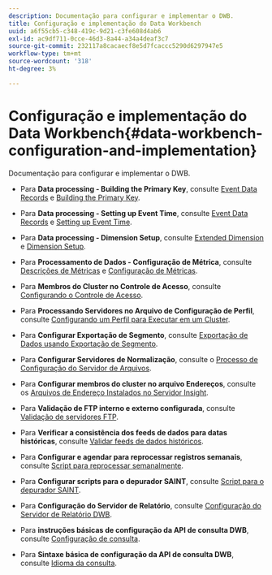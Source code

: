 ```yaml
---
description: Documentação para configurar e implementar o DWB.
title: Configuração e implementação do Data Workbench
uuid: a6f55cb5-c348-419c-9d21-c3fe608d4ab6
exl-id: ac9df711-0cce-46d3-8a44-a34a4deaf3c7
source-git-commit: 232117a8cacaecf8e5d7fcaccc5290d6297947e5
workflow-type: tm+mt
source-wordcount: '318'
ht-degree: 3%

---
```


# Configuração e implementação do Data Workbench{#data-workbench-configuration-and-implementation}

Documentação para configurar e implementar o DWB.

* Para **Data processing - Building the Primary Key**, consulte [Event Data Records](https://experienceleague.adobe.com/docs/data-workbench/using/dataset/c-ev-data-rec-fields.html) e [Building the Primary Key](../../../home/dwb-implement-overview/dwb-implement-configure/dwb-implement-primary-key.md#concept-04e756573bf14d8e953a983e209290bd).

* Para **Data processing - Setting up Event Time**, consulte [Event Data Records](https://experienceleague.adobe.com/docs/data-workbench/using/dataset/c-ev-data-rec-fields.html) e [Setting up Event Time](../../../home/dwb-implement-overview/dwb-implement-configure/dwb-implement-event-time.md#concept-7f84404b57e54d879411621660d20708).

* Para **Data processing - Dimension Setup**, consulte [Extended Dimension](https://experienceleague.adobe.com/docs/data-workbench/using/dataset/extended-dimensions/c-abt-ex-dim.html) e [Dimension Setup](../../../home/dwb-implement-overview/dwb-implement-configure/dwb-implement-dim-setup.md#concept-cf6e1e55038042c3ac3ae5921316538f).

* Para **Processamento de Dados - Configuração de Métrica**, consulte [Descrições de Métricas](https://experienceleague.adobe.com/docs/analytics/components/variables/metrics/metricslist.html) e [Configuração de Métricas](../../../home/dwb-implement-overview/dwb-implement-configure/dwb-implement-metric-setup.md#concept-f568a931db5b4b62b7b1e7827c7f7bf6).

* Para **Membros do Cluster no Controle de Acesso**, consulte [Configurando o Controle de Acesso](https://experienceleague.adobe.com/docs/data-workbench/using/server-admin-install/admin-dwb-server/access-control/c-config-acs-ctrl.html).

* Para **Processando Servidores no Arquivo de Configuração de Perfil**, consulte [Configurando um Perfil para Executar em um Cluster](https://experienceleague.adobe.com/docs/data-workbench/using/server-admin-install/install-servers/insight-server-clusters/install-insight-server-cluster/c-config-prof-run-clstr.html).

* Para **Configurar Exportação de Segmento**, consulte [Exportação de Dados usando Exportação de Segmento](https://experienceleague.adobe.com/docs/data-workbench/using/client/export-data/c-exp-data-seg-exp.html).

* Para **Configurar Servidores de Normalização**, consulte o [Processo de Configuração do Servidor de Arquivos](https://experienceleague.adobe.com/docs/data-workbench/using/dataset/log-proc-config-file/c-ins-svr-file-svr-unit.html).

* Para **Configurar membros do cluster no arquivo Endereços**, consulte os [Arquivos de Endereço Instalados no Servidor Insight](https://experienceleague.adobe.com/docs/data-workbench/using/server-admin-install/install-servers/insight-server-dpu/server-network-location/c-addr-file-inst.html).

* Para **Validação de FTP interno e externo configurada**, consulte [Validação de servidores FTP](../../../home/dwb-implement-overview/dwb-implement-configure/dwb-implement-validation-ftp.md#concept-8b677e0581c1490ebfbefdbedaf28d54).

* Para **Verificar a consistência dos feeds de dados para datas históricas**, consulte [Validar feeds de dados históricos](../../../home/dwb-implement-overview/dwb-implement-configure/dwb-implement-datafeeds-historical.md#concept-03639f41b5944a018095b467e6a08b4b).

* Para **Configurar e agendar para reprocessar registros semanais**, consulte [Script para reprocessar semanalmente](../../../home/dwb-implement-overview/dwb-implement-configure/dwb-implement-reprocess-scripting.md#concept-60529e12d6d94386a02c1c6fdedf0295).

* Para **Configurar scripts para o depurador SAINT**, consulte [Script para o depurador SAINT](../../../home/dwb-implement-overview/dwb-implement-configure/dwb-implement-saint-scripting.md#concept-8631931cd7f14d64a97c426f3bc7a076).

* Para **Configuração do Servidor de Relatório**, consulte [Configuração do Servidor de Relatório DWB](https://experienceleague.adobe.com/docs/data-workbench/using/client/qry-lang-syntx/c-qry-lang-syntx.html).

* Para **instruções básicas de configuração da API de consulta DWB**, consulte [Configuração de consulta](../../../home/dwb-implement-overview/dwb-implement-configure/dwb-implement-query-api.md#concept-94a135c593fe47dcb2f1e06abab6c78b).

* Para **Sintaxe básica de configuração da API de consulta DWB**, consulte [Idioma da consulta](https://experienceleague.adobe.com/docs/data-workbench/using/client/qry-lang-syntx/c-qry-lang-syntx.html).
